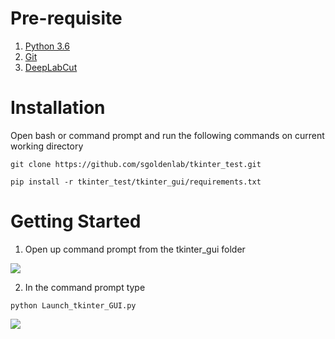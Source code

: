 # Pre-requisite
1. [Python 3.6](https://www.python.org/downloads/release/python-360/)
2. [Git](https://git-scm.com/downloads) 
3. [DeepLabCut](https://github.com/AlexEMG/DeepLabCut/blob/master/docs/installation.md)

# Installation
Open bash or command prompt and run the following commands on current working directory

```
git clone https://github.com/sgoldenlab/tkinter_test.git

pip install -r tkinter_test/tkinter_gui/requirements.txt
```

# Getting Started

1. Open up command prompt from the tkinter_gui folder

![](https://github.com/sgoldenlab/tkinter_test/blob/master/images/cd.PNG)

2. In the command prompt type
```
python Launch_tkinter_GUI.py
```
![](https://github.com/sgoldenlab/tkinter_test/blob/master/images/launch_gui.PNG)


